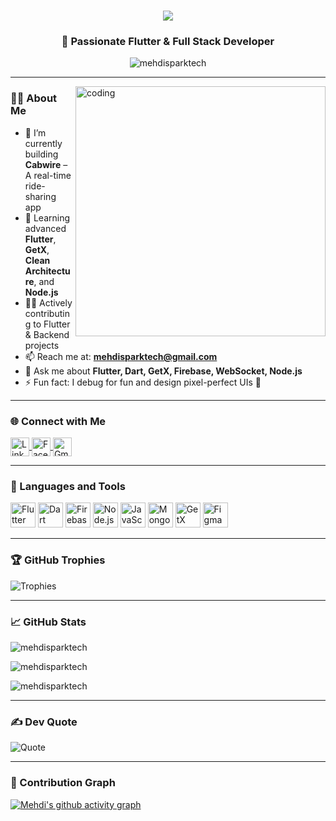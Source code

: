 <h1 align="center">
  <a href="https://git.io/typing-svg">
    <img src="https://readme-typing-svg.herokuapp.com/?lines=Hey,+I'm+Mehdi+Hasan!;Flutter+Developer+from+Bangladesh🚀;Love+Clean+Code+and+Architecture!&center=true&size=30">
  </a>
</h1>

<h3 align="center">🚀 Passionate Flutter & Full Stack Developer</h3>

<p align="center">
  <img src="https://komarev.com/ghpvc/?username=mehdisparktech&label=Profile%20views&color=0e75b6&style=flat" alt="mehdisparktech" />
</p>

---

<img align="right" alt="coding" width="400" src="https://i.pinimg.com/originals/81/17/8b/81178b47a8598f0c81c4799f2cdd4057.gif" />

### 👨‍💻 About Me

- 🔭 I’m currently building **Cabwire** – A real-time ride-sharing app  
- 🌱 Learning advanced **Flutter**, **GetX**, **Clean Architecture**, and **Node.js**
- 👨‍💻 Actively contributing to Flutter & Backend projects
- 📫 Reach me at: **mehdisparktech@gmail.com**
- 💬 Ask me about **Flutter, Dart, GetX, Firebase, WebSocket, Node.js**
- ⚡ Fun fact: I debug for fun and design pixel-perfect UIs 🎨

---

### 🌐 Connect with Me

<p>
  <a href="https://www.linkedin.com/in/mehdisparktech/" target="blank">
    <img align="center" src="https://cdn.jsdelivr.net/npm/simple-icons@v3/icons/linkedin.svg" alt="LinkedIn" height="30" width="30" />
  </a>
  <a href="https://facebook.com/mehdisparktech" target="blank">
    <img align="center" src="https://cdn.jsdelivr.net/npm/simple-icons@v3/icons/facebook.svg" alt="Facebook" height="30" width="30" />
  </a>
  <a href="mailto:mehdisparktech@gmail.com">
    <img align="center" src="https://cdn.jsdelivr.net/npm/simple-icons@v3/icons/gmail.svg" alt="Gmail" height="30" width="30" />
  </a>
</p>

---

### 🧰 Languages and Tools

<p align="left">
  <img src="https://www.vectorlogo.zone/logos/flutterio/flutterio-icon.svg" alt="Flutter" width="40" height="40"/>
  <img src="https://www.vectorlogo.zone/logos/dartlang/dartlang-icon.svg" alt="Dart" width="40" height="40"/>
  <img src="https://www.vectorlogo.zone/logos/firebase/firebase-icon.svg" alt="Firebase" width="40" height="40"/>
  <img src="https://cdn.jsdelivr.net/npm/simple-icons@v3/icons/node-dot-js.svg" alt="Node.js" width="40" height="40"/>
  <img src="https://cdn.jsdelivr.net/npm/simple-icons@v3/icons/javascript.svg" alt="JavaScript" width="40" height="40"/>
  <img src="https://www.vectorlogo.zone/logos/mongodb/mongodb-icon.svg" alt="MongoDB" width="40" height="40"/>
  <img src="https://cdn.jsdelivr.net/npm/simple-icons@v3/icons/getx.svg" alt="GetX" width="40" height="40"/>
  <img src="https://cdn.jsdelivr.net/npm/simple-icons@v3/icons/figma.svg" alt="Figma" width="40" height="40"/>
</p>

---

### 🏆 GitHub Trophies

![Trophies](https://github-profile-trophy.vercel.app/?username=mehdisparktech&theme=radical)

---

### 📈 GitHub Stats

<p>
  <img src="https://github-readme-stats.vercel.app/api/top-langs?username=mehdisparktech&show_icons=true&locale=en&layout=compact" alt="mehdisparktech" />
</p>
<p>
  <img src="https://github-readme-stats.vercel.app/api?username=mehdisparktech&show_icons=true&locale=en" alt="mehdisparktech" />
</p>
<p>
  <img src="https://github-readme-streak-stats.herokuapp.com/?user=mehdisparktech&" alt="mehdisparktech" />
</p>

---

### ✍️ Dev Quote

![Quote](https://quotes-github-readme.vercel.app/api?type=horizontal&theme=tokyonight)

---

### 🚀 Contribution Graph

[![Mehdi's github activity graph](https://github-readme-activity-graph.vercel.app/graph?username=mehdisparktech&theme=react-dark)](https://github.com/ashutosh00710/github-readme-activity-graph)
